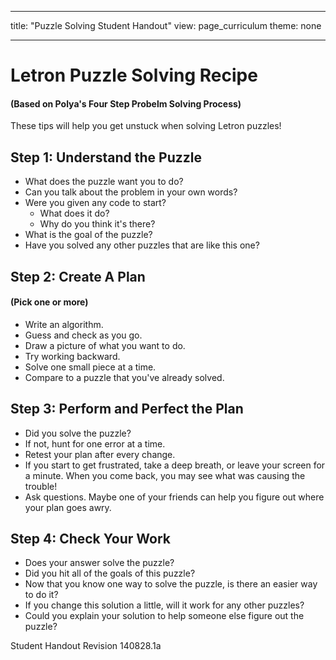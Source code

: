 * * *

title: "Puzzle Solving Student Handout" view: page_curriculum theme: none

* * *

# Letron Puzzle Solving Recipe

#### (Based on Polya's Four Step Probelm Solving Process)

These tips will help you get unstuck when solving Letron puzzles!

## Step 1: Understand the Puzzle

  * What does the puzzle want you to do?
  * Can you talk about the problem in your own words?
  * Were you given any code to start? 
      * What does it do?
      * Why do you think it's there?
  * What is the goal of the puzzle?
  * Have you solved any other puzzles that are like this one?

## Step 2: Create A Plan

#### (Pick one or more)

  * Write an algorithm.
  * Guess and check as you go.
  * Draw a picture of what you want to do.
  * Try working backward.
  * Solve one small piece at a time.
  * Compare to a puzzle that you've already solved.

## Step 3: Perform and Perfect the Plan

  * Did you solve the puzzle?
  * If not, hunt for one error at a time.
  * Retest your plan after every change.
  * If you start to get frustrated, take a deep breath, or leave your screen for a minute. When you come back, you may see what was causing the trouble!
  * Ask questions. Maybe one of your friends can help you figure out where your plan goes awry.

## Step 4: Check Your Work

  * Does your answer solve the puzzle?
  * Did you hit all of the goals of this puzzle?
  * Now that you know one way to solve the puzzle, is there an easier way to do it?
  * If you change this solution a little, will it work for any other puzzles?
  * Could you explain your solution to help someone else figure out the puzzle?

Student Handout Revision 140828.1a
